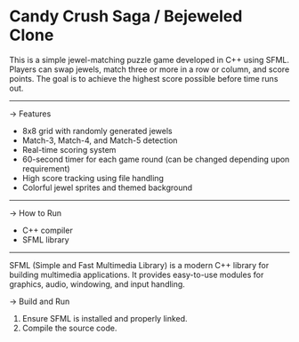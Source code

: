 # Candy Crush Saga / Bejeweled Clone

This is a simple jewel-matching puzzle game developed in C++ using SFML.  
Players can swap jewels, match three or more in a row or column, and score points. The goal is to achieve the highest score possible before time runs out.

---

-> Features

- 8x8 grid with randomly generated jewels  
- Match-3, Match-4, and Match-5 detection  
- Real-time scoring system  
- 60-second timer for each game round (can be changed depending upon requirement) 
- High score tracking using file handling  
- Colorful jewel sprites and themed background  

---

-> How to Run

- C++ compiler 
- SFML library 

---

SFML (Simple and Fast Multimedia Library) is a modern C++ library for building multimedia applications.
It provides easy-to-use modules for graphics, audio, windowing, and input handling.

-> Build and Run

1. Ensure SFML is installed and properly linked.
2. Compile the source code. 
